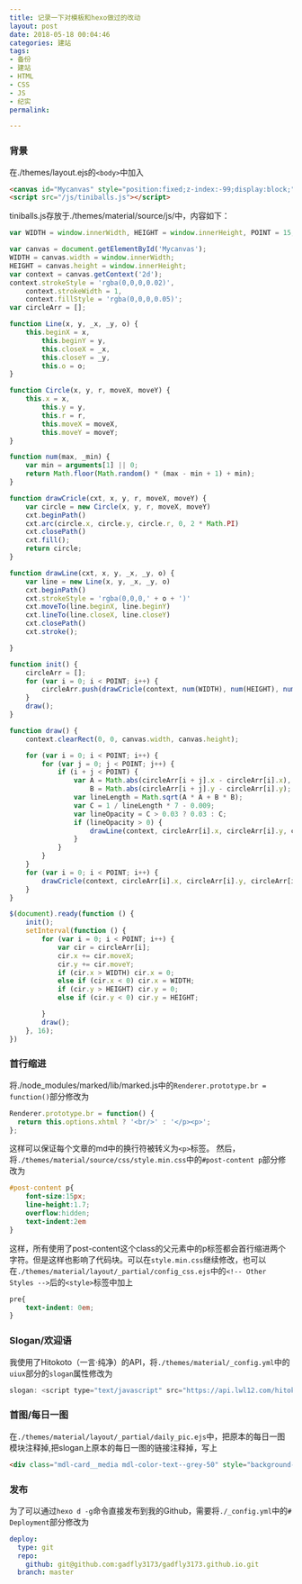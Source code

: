 ```yaml
---
title: 记录一下对模板和hexo做过的改动
layout: post
date: 2018-05-18 00:04:46
categories: 建站
tags:
- 备份
- 建站
- HTML
- CSS
- JS
- 纪实
permalink:

---
```

### 背景
在./themes/layout.ejs的``<body>``中加入
```html
<canvas id="Mycanvas" style="position:fixed;z-index:-99;display:block;">你这是什么垃圾浏览器，这都不能显示(╯‵□′)╯︵┻━┻</canvas>
<script src="/js/tiniballs.js"></script>
```
tiniballs.js存放于./themes/material/source/js/中，内容如下：
```javascript
var WIDTH = window.innerWidth, HEIGHT = window.innerHeight, POINT = 15;

var canvas = document.getElementById('Mycanvas');
WIDTH = canvas.width = window.innerWidth;
HEIGHT = canvas.height = window.innerHeight;
var context = canvas.getContext('2d');
context.strokeStyle = 'rgba(0,0,0,0.02)',
    context.strokeWidth = 1,
    context.fillStyle = 'rgba(0,0,0,0.05)';
var circleArr = [];

function Line(x, y, _x, _y, o) {
    this.beginX = x,
        this.beginY = y,
        this.closeX = _x,
        this.closeY = _y,
        this.o = o;
}

function Circle(x, y, r, moveX, moveY) {
    this.x = x,
        this.y = y,
        this.r = r,
        this.moveX = moveX,
        this.moveY = moveY;
}

function num(max, _min) {
    var min = arguments[1] || 0;
    return Math.floor(Math.random() * (max - min + 1) + min);
}

function drawCricle(cxt, x, y, r, moveX, moveY) {
    var circle = new Circle(x, y, r, moveX, moveY)
    cxt.beginPath()
    cxt.arc(circle.x, circle.y, circle.r, 0, 2 * Math.PI)
    cxt.closePath()
    cxt.fill();
    return circle;
}

function drawLine(cxt, x, y, _x, _y, o) {
    var line = new Line(x, y, _x, _y, o)
    cxt.beginPath()
    cxt.strokeStyle = 'rgba(0,0,0,' + o + ')'
    cxt.moveTo(line.beginX, line.beginY)
    cxt.lineTo(line.closeX, line.closeY)
    cxt.closePath()
    cxt.stroke();

}

function init() {
    circleArr = [];
    for (var i = 0; i < POINT; i++) {
        circleArr.push(drawCricle(context, num(WIDTH), num(HEIGHT), num(15, 2), num(10, -10) / 40, num(10, -10) / 40));
    }
    draw();
}

function draw() {
    context.clearRect(0, 0, canvas.width, canvas.height);

    for (var i = 0; i < POINT; i++) {
        for (var j = 0; j < POINT; j++) {
            if (i + j < POINT) {
                var A = Math.abs(circleArr[i + j].x - circleArr[i].x),
                    B = Math.abs(circleArr[i + j].y - circleArr[i].y);
                var lineLength = Math.sqrt(A * A + B * B);
                var C = 1 / lineLength * 7 - 0.009;
                var lineOpacity = C > 0.03 ? 0.03 : C;
                if (lineOpacity > 0) {
                    drawLine(context, circleArr[i].x, circleArr[i].y, circleArr[i + j].x, circleArr[i + j].y, lineOpacity);
                }
            }
        }
    }
    for (var i = 0; i < POINT; i++) {
        drawCricle(context, circleArr[i].x, circleArr[i].y, circleArr[i].r);
    }
}

$(document).ready(function () {
    init();
    setInterval(function () {
        for (var i = 0; i < POINT; i++) {
            var cir = circleArr[i];
            cir.x += cir.moveX;
            cir.y += cir.moveY;
            if (cir.x > WIDTH) cir.x = 0;
            else if (cir.x < 0) cir.x = WIDTH;
            if (cir.y > HEIGHT) cir.y = 0;
            else if (cir.y < 0) cir.y = HEIGHT;

        }
        draw();
    }, 16);
})
```
### 首行缩进
将./node_modules/marked/lib/marked.js中的``Renderer.prototype.br = function()``部分修改为
```javascript
Renderer.prototype.br = function() {
  return this.options.xhtml ? '<br/>' : '</p><p>';
};
```
这样可以保证每个文章的md中的换行符被转义为``<p>``标签。
然后，将``./themes/material/source/css/style.min.css``中的``#post-content p``部分修改为
```css
#post-content p{
    font-size:15px;
    line-height:1.7;
    overflow:hidden;
    text-indent:2em
}
```
这样，所有使用了post-content这个class的父元素中的p标签都会首行缩进两个字符。但是这样也影响了代码块。可以在``style.min.css``继续修改，也可以在``./themes/material/layout/_partial/config_css.ejs``中的``<!-- Other Styles -->``后的``<style>``标签中加上
```css
pre{
    text-indent: 0em;
}
```
### Slogan/欢迎语
我使用了Hitokoto（一言·纯净）的API，将``./themes/material/_config.yml``中的``uiux``部分的``slogan``属性修改为
```javascript
slogan: <script type="text/javascript" src="https://api.lwl12.com/hitokoto/main/get?encode=js&charset=utf-8"></script><div id="lwlhitokoto"><script>lwlhitokoto()</script></div>
```
### 首图/每日一图
在``./themes/material/layout/_partial/daily_pic.ejs``中，把原本的每日一图模块注释掉,把slogan上原本的每日一图的链接注释掉，写上
```html
<div class="mdl-card__media mdl-color-text--grey-50" style="background-image:url(https://api.i-meto.com/bing)">
```
### 发布
为了可以通过``hexo d -g``命令直接发布到我的Github，需要将``./_config.yml``中的``# Deployment``部分修改为
```yml
deploy:
  type: git
  repo: 
    github: git@github.com:gadfly3173/gadfly3173.github.io.git
  branch: master
```
